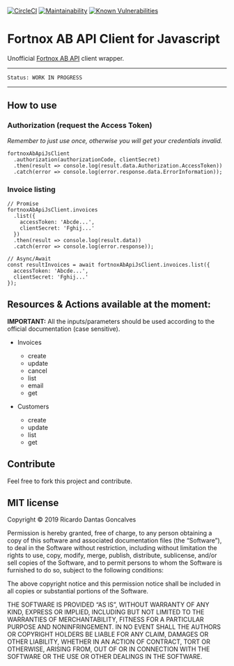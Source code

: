 [![CircleCI](https://circleci.com/gh/ricardodantas/fortnoxab-api-js-client/tree/master.svg?style=svg)](https://circleci.com/gh/ricardodantas/fortnoxab-api-js-client/tree/master) [![Maintainability](https://api.codeclimate.com/v1/badges/fe4a7c4c729932ce9e87/maintainability)](https://codeclimate.com/github/ricardodantas/fortnoxab-api-js-client/maintainability) [![Known Vulnerabilities](https://snyk.io/test/github/ricardodantas/fortnoxab-api-js-client/badge.svg?targetFile=package.json)](https://snyk.io/test/github/ricardodantas/fortnoxab-api-js-client?targetFile=package.json)


# Fortnox AB API Client for Javascript
Unofficial [Fortnox AB API](https://developer.fortnox.se/documentation/) client wrapper.

***
    Status: WORK IN PROGRESS
***

## How to use

### Authorization (request the Access Token)

*Remember to just use once, otherwise you will get your credentials invalid.*

```
fortnoxAbApiJsClient
  .authorization(authorizationCode, clientSecret)
  .then(result => console.log(result.data.Authorization.AccessToken))
  .catch(error => console.log(error.response.data.ErrorInformation));
```

### Invoice listing

```
// Promise
fortnoxAbApiJsClient.invoices
  .list({
    accessToken: 'Abcde...',
    clientSecret: 'Fghij...'
  })
  .then(result => console.log(result.data))
  .catch(error => console.log(error.response));

// Async/Await
const resultInvoices = await fortnoxAbApiJsClient.invoices.list({
  accessToken: 'Abcde...',
  clientSecret: 'Fghij...'
});
```


## Resources & Actions available at the moment:

**IMPORTANT:** All the inputs/parameters should be used according to the official documentation (case sensitive).

* Invoices
  * create
  * update
  * cancel
  * list
  * email
  * get

* Customers
  * create
  * update
  * list
  * get


## Contribute

Feel free to fork this project and contribute.

## MIT license

Copyright © 2019 Ricardo Dantas Goncalves

Permission is hereby granted, free of charge, to any person obtaining a copy of this software and associated documentation files (the “Software”), to deal in the Software without restriction, including without limitation the rights to use, copy, modify, merge, publish, distribute, sublicense, and/or sell copies of the Software, and to permit persons to whom the Software is furnished to do so, subject to the following conditions:

The above copyright notice and this permission notice shall be included in all copies or substantial portions of the Software.

THE SOFTWARE IS PROVIDED “AS IS”, WITHOUT WARRANTY OF ANY KIND, EXPRESS OR IMPLIED, INCLUDING BUT NOT LIMITED TO THE WARRANTIES OF MERCHANTABILITY, FITNESS FOR A PARTICULAR PURPOSE AND NONINFRINGEMENT. IN NO EVENT SHALL THE AUTHORS OR COPYRIGHT HOLDERS BE LIABLE FOR ANY CLAIM, DAMAGES OR OTHER LIABILITY, WHETHER IN AN ACTION OF CONTRACT, TORT OR OTHERWISE, ARISING FROM, OUT OF OR IN CONNECTION WITH THE SOFTWARE OR THE USE OR OTHER DEALINGS IN THE SOFTWARE.

